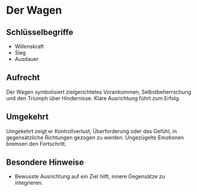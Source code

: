 # Der Wagen

## Schlüsselbegriffe
- Willenskraft
- Sieg
- Ausdauer

## Aufrecht
Der Wagen symbolisiert zielgerichtetes Vorankommen, Selbstbeherrschung und den Triumph über Hindernisse. Klare Ausrichtung führt zum Erfolg.

## Umgekehrt
Umgekehrt zeigt er Kontrollverlust, Überforderung oder das Gefühl, in gegensätzliche Richtungen gezogen zu werden. Ungezügelte Emotionen bremsen den Fortschritt.

## Besondere Hinweise
- Bewusste Ausrichtung auf ein Ziel hilft, innere Gegensätze zu integrieren.
